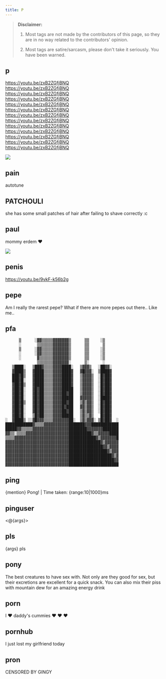 ```yaml
---
title: P
---
```


> **Disclaimer:** 
> 
> 1. Most tags are not made by the contributors of this page, so they are in no way related to the contributors' opinion.
> 
> 2. Most tags are satire/sarcasm, please don't take it seriously. You have been warned.

## p

​https://youtu.be/zxB2ZGfjBNQ  
https://youtu.be/zxB2ZGfjBNQ  
https://youtu.be/zxB2ZGfjBNQ  
https://youtu.be/zxB2ZGfjBNQ  
https://youtu.be/zxB2ZGfjBNQ  
https://youtu.be/zxB2ZGfjBNQ  
https://youtu.be/zxB2ZGfjBNQ  
https://youtu.be/zxB2ZGfjBNQ  
https://youtu.be/zxB2ZGfjBNQ  
https://youtu.be/zxB2ZGfjBNQ  
https://youtu.be/zxB2ZGfjBNQ  
https://youtu.be/zxB2ZGfjBNQ  
https://youtu.be/zxB2ZGfjBNQ

![](https://cdn.discordapp.com/attachments/223264079672770561/725313315621830687/unknown.png)

## pain

autotune

## PATCHOULI

she has some small patches of hair after failing to shave correctly :c

## paul

​mommy erdem :heart: 

![](https://cdn.discordapp.com/attachments/139268201803546624/399360755901661194/image.png)

## penis

https://youtu.be/9vkF-k56b2g

## pepe

Am I really the rarest pepe? What if there are more pepes out there.. Like me..

## pfa

```
      ▒      ░▓▓▒▒▒▒▒▓▓▓▓▓▓▓▒      ▒▒     ░▒      
      ░       ▒▒▒▒▒▒▒▓▓▓▓▓▓▓▒      ▒▒      ▒      
      ▒      ░▓▓▒▒▒▒▒▓▓▓▓▓▓▓▒      ▒▒     ░▒      
      ░      ░▓▓▒▒▒▒▒▓▓▓▓▓▓▓▒      ▒▒     ░▒      
      ░       ▓▒▒▒▒▒▒▓▓▓▓▓▓▓▒      ▒▒     ░▒      
              ▒▒▒▒▒▒▒▓▓▓▓▓▓▓░      ▒░      ░      
   ▒████░   ▒███▓▒▒▒▒▓▓▓▓████░   ▒▓▓▓▒   ░██▓▓░   
   ▓████▒   ▓████▒▒▒▒▓▓▓▓████▓   ▓█▓▓▓░  ▒████▓   
   ███▓█▒   ▓████▒▒▒▒▓▓▓▓████▓   ▒▓▓▓▓▒  ░█▓██▓   
   ███▓█░   ▓████▒▒▒▒▓▓▓▓████▓   ▒▓▓▓▓▒  ░█▓██▓   
   ▓██▓█▒   ▓████▒▒▒▒▓▓▓▓████▓   ▒▓▓▓▓▒  ░█▓██▓   
   ▓██▓█░   ▓█▓██▒▒▒▒▓▓▓▓█████   ▒▓▓▓▓▒  ░█▓██▓   
   ▓██▓█░   ▓█▓██▒▒▒▒▓▓▓▓██▓██   ▒▓▓▓▓▒  ░█▓██▓   
   ▓██▓█░   ▓█▓██▒▒▒▒▓▓▓▓█████   ▓▓▓▓▓▒  ░████▓   
   ▓██▓█▒   ▓█▓██▒▒▒▒▓▓▓▓██▓██   ▒▓▒▓▓▒  ░█▓██▓   
   ▓██▓█░   ▓█▓██▒▒▒▒▓▓▓▓█▓███   ▓▓▒▓▓▒  ░█▓██▓   
   ▓██▓█░   ▓█▓██▒▒▒▒▓▓▓▓██▓██   ▒▓▒▓▓▒  ░█▓██▓   
   ▓██▓█░   ▒█▓██▒▒▒▒▓▓▓▓█████   ▒▓▒▒▓▒   █▓██▓   
░  ▓████▒ ░░▓█▓▓▓▒▒▒▒▓▓▓▓▓▓▓██░  ▒▓▒▓▓▓░ ▒█▓██▓  ░
████████████▓▒▒▒▒▓▓▓▓▓▓▓▓▓▓▓███████▓▓▓████████████
█████▓▓▒▒▒▒▒▓▓▓▓▓▓▓▓▓▓▓▓▓▓▓▓████████▓▓▓▓▓▓▓███████
▓▓▒▒░▒▒▒▒▓▓▓▓▓▓▓▓▓▓▓▓▓▓▓▓▓▓▓██████████▓▒▒▓▓▓▓▓████
▒▒▒▒▓▓▓▓▓▓▓▓▓▓▓▓▓▓▓▓▓▓▓▓▓▓▓▓████████████▓▒▓▓▓▓▓▓▓█
▓▓▓▓▓▓▓▓▓▓▓▓▓▓▓▓▓▓▓▓▓▓▓▓▓▓▓▓██████████████▓▒▓▓▓▓▓▓
▓▓▓▓▓▓▓▓▓▓▓▓▓▓▓▓▓▓▓▓▓▓▓▓▓▓▓▓███████████████▓▓▒▓▓▓▓
▓▓▓▓▓▓▓▓▓▓▓▓▓▓▓▓▓▓▓▓▓▓▓▓▓▓▓▓█████████████████▓▒▓▓▓
▓▓▓▓▓▓▓▓▓▓▓▓▓▓▓▓▓▓▓▓▓▓▓▓▓▓▓▓███████████████████▓▒▓
▓▓▓▓▓▓▓▓▓▓▓▓▓▓▓▓▓▓▓▓▓▓▓▓▓▓▓▓████████████████████▓▓
▓▓▓▓▓▓▓▓▓▓▓▓▓▓▓▓▓▓▓▓▓▓▓▓▓▓▓▓██████████████████████
```

## ping

᠎{mention} Pong! | Time taken: {range:10|1000}ms

## pinguser

<@​{args}>

## pls

᠎{args} pls

## pony

The best creatures to have sex with. Not only are they good for sex, but their excretions are excellent for a quick snack. You can also mix their piss with mountain dew for an amazing energy drink

## porn

​᠎I :heart: daddy's cummies :heart: :heart: :heart:

## pornhub

​I just lost my girlfriend today

## pron

CENSORED BY GINGY